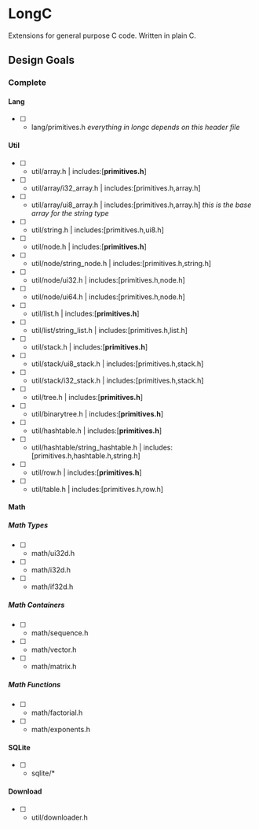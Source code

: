 # LongC
Extensions for general purpose C code. Written in plain C.

## Design Goals

### Complete

#### Lang
- [ ] - lang/primitives.h       *everything in longc depends on this header file*

#### Util
- [ ] - util/array.h                      | includes:[**primitives.h**]
- [ ] - util/array/i32_array.h            | includes:[primitives.h,array.h]
- [ ] - util/array/ui8_array.h            | includes:[primitives.h,array.h] *this is the base array for the string type*
- [ ] - util/string.h                     | includes:[primitives.h,ui8.h]
- [ ] - util/node.h                       | includes:[**primitives.h**]
- [ ] - util/node/string_node.h           | includes:[primitives.h,string.h]
- [ ] - util/node/ui32.h                  | includes:[primitives.h,node.h]
- [ ] - util/node/ui64.h                  | includes:[primitives.h,node.h]
- [ ] - util/list.h                       | includes:[**primitives.h**]
- [ ] - util/list/string_list.h           | includes:[primitives.h,list.h]
- [ ] - util/stack.h                      | includes:[**primitives.h**]
- [ ] - util/stack/ui8_stack.h            | includes:[primitives.h,stack.h]
- [ ] - util/stack/i32_stack.h            | includes:[primitives.h,stack.h]
- [ ] - util/tree.h                       | includes:[**primitives.h**]
- [ ] - util/binarytree.h                 | includes:[**primitives.h**]
- [ ] - util/hashtable.h                  | includes:[**primitives.h**]
- [ ] - util/hashtable/string_hashtable.h | includes:[primitives.h,hashtable.h,string.h]
- [ ] - util/row.h                        | includes:[**primitives.h**]
- [ ] - util/table.h                      | includes:[primitives.h,row.h]

#### Math
##### Math Types
- [ ] - math/ui32d.h
- [ ] - math/i32d.h
- [ ] - math/if32d.h
##### Math Containers
- [ ] - math/sequence.h
- [ ] - math/vector.h
- [ ] - math/matrix.h

##### Math Functions
- [ ] - math/factorial.h
- [ ] - math/exponents.h

#### SQLite
- [ ] - sqlite/*

#### Download
- [ ] - util/downloader.h
